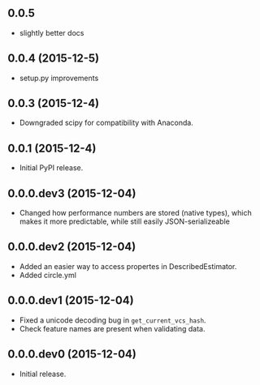 0.0.5
-----
- slightly better docs


0.0.4 (2015-12-5)
-----------------
- setup.py improvements


0.0.3 (2015-12-4)
-----------------
- Downgraded scipy for compatibility with Anaconda.


0.0.1 (2015-12-4)
-----------------
- Initial PyPI release.


0.0.0.dev3 (2015-12-04)
-----------------------
- Changed how performance numbers are stored (native types), which makes it more predictable, while still easily JSON-serializeable


0.0.0.dev2 (2015-12-04)
-----------------------
- Added an easier way to access propertes in DescribedEstimator.
- Added circle.yml


0.0.0.dev1 (2015-12-04)
-----------------------
- Fixed a unicode decoding bug in `get_current_vcs_hash`.
- Check feature names are present when validating data.


0.0.0.dev0 (2015-12-04)
-----------------------
- Initial release.
